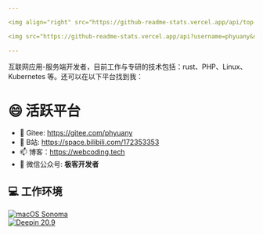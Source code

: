 ```yaml
---

<img align="right" src="https://github-readme-stats.vercel.app/api/top-langs/?username=phyuany&show_icons=true&layout=compact&hide=javascript,html,CSS,SCSS">

<img src="https://github-readme-stats.vercel.app/api?username=phyuany&show_icons=true&icon_color=0366d6&text_color=24292e&bg_color=ffffff">

---
```


互联网应用-服务端开发者，目前工作与专研的技术包括：rust、PHP、Linux、Kubernetes 等。还可以在以下平台找到我：

# 😄 活跃平台
- 🔭 Gitee: <https://gitee.com/phyuany>
- 👯 B站: <https://space.bilibili.com/172353353>
- 📫 博客：<https://webcoding.tech>
- 💬 微信公众号: **极客开发者**

## 💻 工作环境
[![macOS Sonoma](https://img.shields.io/badge/macOS%20Sonoma-black?style=flat-square&logo=apple)](https://www.apple.com.cn/macos/sonoma/)<br>
[![Deepin 20.9](https://img.shields.io/badge/Deepin%2020.9-blue?style=flat-square&logo=deepin)](https://www.deepin.org/index/zh)<br>

<!--
**kotlindev/kotlindev** is a ✨ _special_ ✨ repository because its `README.md` (this file) appears on your GitHub profile.

Here are some ideas to get you started:

- 🔭 I’m currently working on ...
- 🌱 I’m currently learning ...
- 👯 I’m looking to collaborate on ...
- 🤔 I’m looking for help with ...
- 💬 Ask me about ...
- 📫 How to reach me: ...
- 😄 Pronouns: ...
- ⚡ Fun fact: ...
-->

